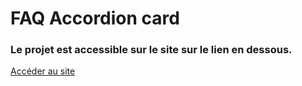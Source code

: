 # FAQ Accordion card

### Le projet est accessible sur le site sur le lien en dessous.
[Accéder au site](https://unebaguette.github.io/faq-accordion-card/)